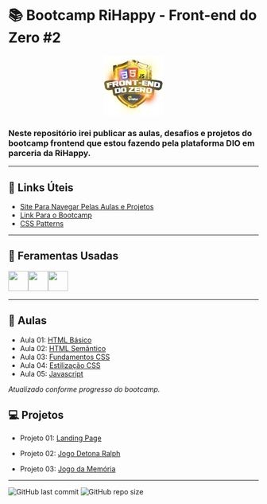# 📚 Bootcamp RiHappy - Front-end do Zero #2
<p align="center"><a href="https://web.dio.me/track/344ed0bb-de0d-430f-b767-fd3c5a985724"><img src="./assets/logo.webp"></a></p>

### Neste repositório irei publicar as aulas, desafios e projetos do bootcamp frontend que estou fazendo pela plataforma DIO em parceria da RiHappy.
---
## 🔗 Links Úteis
 - [Site Para Navegar Pelas Aulas e Projetos](https://bootcamp-rihappyfront.onrender.com/)
 - [Link Para o Bootcamp](https://web.dio.me/track/344ed0bb-de0d-430f-b767-fd3c5a985724)
 - [CSS Patterns](https://projects.verou.me/css3patterns)

---
## 🔨 Feramentas Usadas
<img src="https://cdn.jsdelivr.net/gh/devicons/devicon@latest/icons/html5/html5-original-wordmark.svg" width="40" height="40"/><img src="https://cdn.jsdelivr.net/gh/devicons/devicon@latest/icons/css3/css3-original.svg" width="40" height="40" /><img src="https://cdn.jsdelivr.net/gh/devicons/devicon@latest/icons/javascript/javascript-original.svg" width="40" height="40" />

---

## 📘 Aulas
- Aula 01: [HTML Básico](https://github.com/jandersonhp/Bootcamp-RiHappyFront/tree/main/Aulas/estrutBas)
- Aula 02: [HTML Semântico](https://github.com/jandersonhp/Bootcamp-RiHappyFront/tree/main/Aulas/htmlsemantico)
- Aula 03: [Fundamentos CSS](https://github.com/jandersonhp/Bootcamp-RiHappyFront/tree/main/Aulas/fundamentoscss)
- Aula 04: [Estilização CSS](https://github.com/jandersonhp/Bootcamp-RiHappyFront/tree/main/Aulas/estilizacaocss)
- Aula 05: [Javascript](https://github.com/jandersonhp/Bootcamp-RiHappyFront/tree/main/Aulas/aulajavascript)

*Atualizado conforme progresso do bootcamp.*
## 💻 Projetos
- Projeto 01: [Landing Page](https://github.com/jandersonhp/Bootcamp-RiHappyFront/tree/main/Projetos/landingpage)

- Projeto 02: [Jogo Detona Ralph](https://github.com/jandersonhp/Bootcamp-RiHappyFront/tree/main/Projetos/detonaralph)

- Projeto 03: [Jogo da Memória](https://github.com/jandersonhp/Bootcamp-RiHappyFront/tree/main/Projetos/memoriaemoji)
---

![GitHub last commit](https://img.shields.io/github/last-commit/jandersonhp/Bootcamp-RiHappyFront)
![GitHub repo size](https://img.shields.io/github/repo-size/jandersonhp/Bootcamp-RiHappyFront)